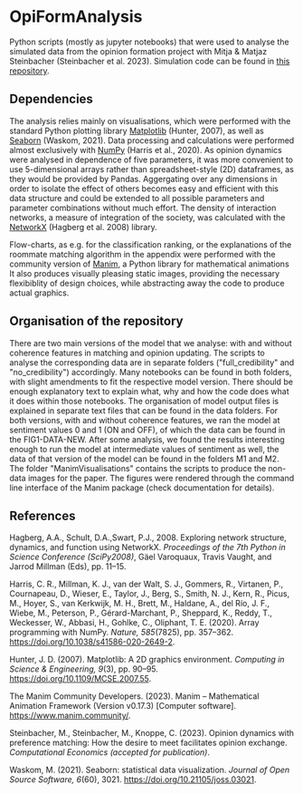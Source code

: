 # OpiFormAnalysis
Python scripts (mostly as jupyter notebooks) that were used to analyse the simulated data from the opinion formation project with Mitja & Matjaz Steinbacher (Steinbacher et al. 2023). Simulation code can be found in [this repository](https://github.com/pixlifai/opiform).

## Dependencies
The analysis relies mainly on visualisations, which were performed with the standard Python plotting library [Matplotlib](https://matplotlib.org/) (Hunter, 2007), as well as [Seaborn](https://seaborn.pydata.org/) (Waskom, 2021). Data processing and calculations were performed almost exclusively with [NumPy](https://numpy.org/) (Harris et al., 2020). As opinion dynamics were analysed in dependence of five parameters, it was more convenient to use 5-dimensional arrays rather than spreadsheet-style (2D) dataframes, as they would be provided by Pandas. Aggergating over any dimensions in order to isolate the effect of others becomes easy and efficient with this data structure and could be extended to all possible parameters and parameter combinations without much effort. The density of interaction networks, a measure of integration of the society, was calculated with the [NetworkX](https://networkx.org/) (Hagberg et al. 2008) library.

Flow-charts, as e.g. for the classification ranking, or the explanations of the roommate matching algorithm in the appendix were performed with the community version of [Manim](https://www.manim.community/), a Python library for mathematical animations It also produces visually pleasing static images, providing the necessary flexibiblity of design choices, while abstracting away the code to produce actual graphics.

## Organisation of the repository
There are two main versions of the model that we analyse: with and without coherence features in matching and opinion updating. The scripts to analyse the corresponding data are in separate folders ("full_credibility" and "no_credibility") accordingly. Many notebooks can be found in both folders, with slight amendments to fit the respective model version. There should be enough explanatory text to explain what, why and how the code does what it does within those notebooks. The organisation of model output files is explained in separate text files that can be found in the data folders. For both versions, with and without coherence features, we ran the model at sentiment values 0 and 1 (ON and OFF), of which the data can be found in the FIG1-DATA-NEW. After some analysis, we found the results interesting enough to run the model at intermediate values of sentiment as well, the data of that version of the model can be found in the folders M1 and M2. The folder "ManimVisualisations" contains the scripts to produce the non-data images for the paper. The figures were rendered through the command line interface of the Manim package (check documentation for details).

## References
Hagberg, A.A., Schult, D.A.,Swart, P.J., 2008. Exploring network structure, dynamics, and function using NetworkX. *Proceedings of the 7th Python in Science Conference (SciPy2008)*, Gäel Varoquaux, Travis Vaught, and Jarrod Millman (Eds), pp. 11–15.

Harris, C. R., Millman, K. J., van der Walt, S. J., Gommers, R., Virtanen, P., Cournapeau, D., Wieser, E., Taylor, J., Berg, S., Smith, N. J., Kern, R., Picus, M., Hoyer, S., van Kerkwijk, M. H., Brett, M., Haldane, A., del Río, J. F., Wiebe, M., Peterson, P., Gérard-Marchant, P., Sheppard, K., Reddy, T., Weckesser, W., Abbasi, H., Gohlke, C., Oliphant, T. E. (2020). Array programming with NumPy. *Nature, 585*(7825), pp. 357–362. https://doi.org/10.1038/s41586-020-2649-2.

Hunter, J. D. (2007). Matplotlib: A 2D graphics environment. *Computing in Science & Engineering, 9*(3), pp. 90–95. https://doi.org/10.1109/MCSE.2007.55.

The Manim Community Developers. (2023). Manim – Mathematical Animation Framework (Version v0.17.3) [Computer software]. https://www.manim.community/.

Steinbacher, M., Steinbacher, M., Knoppe, C. (2023). Opinion dynamics with preference matching: How the desire to meet facilitates opinion exchange. *Computational Economics (accepted for publication)*.

Waskom, M. (2021). Seaborn: statistical data visualization. *Journal of Open Source Software, 6*(60), 3021. https://doi.org/10.21105/joss.03021.